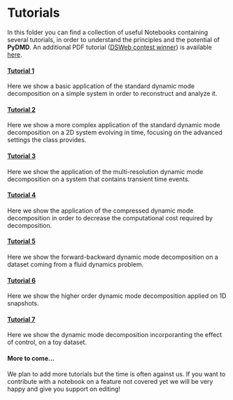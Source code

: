 # Tutorials

In this folder you can find a collection of useful Notebooks containing several tutorials, in order to understand the principles and the potential of **PyDMD**. An additional PDF tutorial ([DSWeb contest winner](https://dsweb.siam.org/The-Magazine/All-Issues/dsweb-2019-contest-tutorials-on-dynamical-systems-software)) is available [here](tutorial_dsweb.pdf).

#### [Tutorial 1](tutorial-1-dmd.ipynb)
Here we show a basic application of the standard dynamic mode decomposition on a simple system in order to reconstruct and analyze it.

#### [Tutorial 2](tutorial-2-adv-dmd.ipynb)
Here we show a more complex application of the standard dynamic mode decomposition on a 2D system evolving in time, focusing on the advanced settings the class provides.

#### [Tutorial 3](tutorial-3-mrdmd.ipynb)
Here we show the application of the multi-resolution dynamic mode decomposition on a system that contains transient time events.

#### [Tutorial 4](tutorial-4-cdmd.ipynb)
Here we show the application of the compressed dynamic mode decomposition in order to decrease the computational cost required by decomposition.

#### [Tutorial 5](tutorial-5-fbdmd.ipynb)
Here we show the forward-backward dynamic mode decomposition on a dataset coming from a fluid dynamics problem.

#### [Tutorial 6](tutorial-6-hodmd.ipynb)
Here we show the higher order dynamic mode decomposition applied on 1D snapshots.

#### [Tutorial 7](tutorial-7-dmdc.ipynb)
Here we show the dynamic mode decomposition incorporanting the effect of
control, on a toy dataset.

#### More to come...
We plan to add more tutorials but the time is often against us. If you want to contribute with a notebook on a feature not covered yet we will be very happy and give you support on editing!
